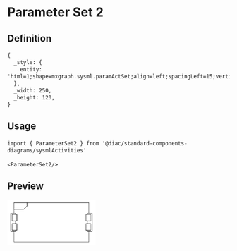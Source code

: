# Parameter Set 2

## Definition

```
{
  _style: { 
    entity: 'html=1;shape=mxgraph.sysml.paramActSet;align=left;spacingLeft=15;verticalAlign=top;spacingTop=-3;fontStyle=1;',
  },
  _width: 250,
  _height: 120,
}
```

## Usage

```
import { ParameterSet2 } from '@diac/standard-components-diagrams/sysmlActivities'

<ParameterSet2/>
```

## Preview

<img src="./parameter-set-2.png" width="200"/>
